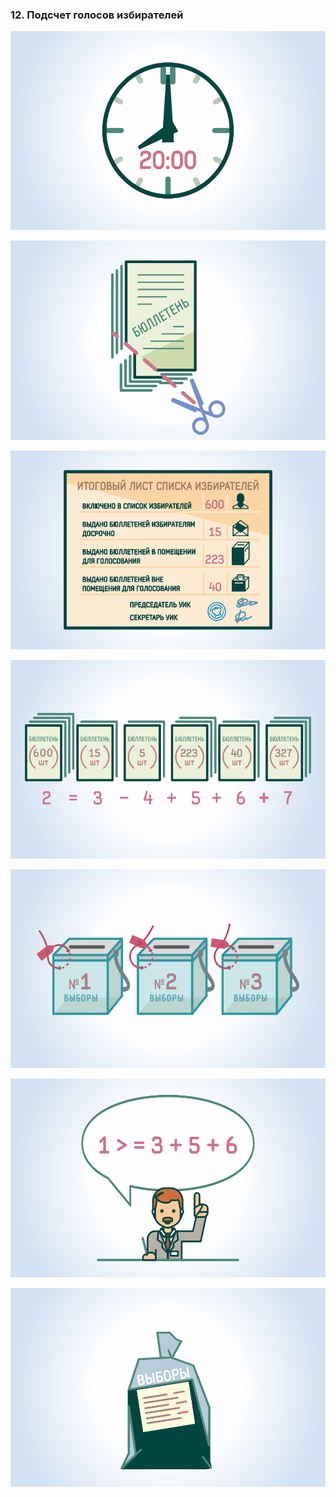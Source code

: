 ### 12. Подсчет голосов избирателей

![ [Урок 12.1 - Действия членов участковой избирательной комиссии по окончании  времени голосования.](#lesson-12.1) ](./4.12.1.svg)

![ [Урок 12.2 - Погашение неиспользованных избирательных бюллетеней](#lesson-12.2) ](./4.12.2.svg)

![ [Урок 12.3 - Работа со списками избирателей](#lesson-12.3) ](./4.12.3.svg)

![ [Урок 12.4 - Промежуточная проверка контрольного соотношения](#lesson-12.4) ](./4.12.4.svg)

![ [Урок 12.5 - Непосредственный подсчет голосов](#lesson-12.5) ](./4.12.5.svg)

![ [Урок 12.6 - Проверка контрольных соотношений данных, внесенных в протокол об итогах голосования](#lesson-12.6) ](./4.12.6.svg)

![ [Урок 12.7 - Работа с избирательными бюллетенями](#lesson-12.7) ](./4.12.7.svg)
